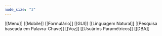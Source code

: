 ```yaml
---
node_size: "3"
---
```

[[Menu]]
[[Mobile]]
[[Formulário]]
[[GUI]]
[[Linguagem Natural]]
[[Pesquisa baseada em Palavra-Chave]]
[[Voz]]
[[Usuários Paramétricos]]
[[DBA]]